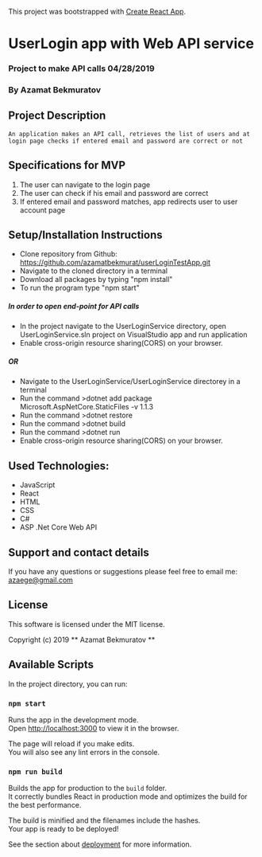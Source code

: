 This project was bootstrapped with [Create React App](https://github.com/facebook/create-react-app).

# UserLogin app with Web API service

### Project to make API calls 04/28/2019

### By Azamat Bekmuratov

## Project Description

    An application makes an API call, retrieves the list of users and at login page checks if entered email and password are correct or not

## Specifications for MVP

1. The user can navigate to the login page
2. The user can check if his email and password are correct
3. If entered email and password matches, app redirects user to user account page

## Setup/Installation Instructions

- Clone repository from Github: https://github.com/azamatbekmurat/userLoginTestApp.git
- Navigate to the cloned directory in a terminal
- Download all packages by typing "npm install"
- To run the program type "npm start"

##### In order to open end-point for API calls

- In the project navigate to the UserLoginService directory, open UserLoginService.sln project on VisualStudio app and run application
- Enable cross-origin resource sharing(CORS) on your browser.

##### OR

- Navigate to the UserLoginService/UserLoginService directorey in a terminal
- Run the command >dotnet add package Microsoft.AspNetCore.StaticFiles -v 1.1.3
- Run the command >dotnet restore
- Run the command >dotnet build
- Run the command >dotnet run
- Enable cross-origin resource sharing(CORS) on your browser.

## Used Technologies:

- JavaScript
- React
- HTML
- CSS
- C#
- ASP .Net Core Web API

## Support and contact details

If you have any questions or suggestions please feel free to email me: azaege@gmail.com

## License

This software is licensed under the MIT license.

Copyright (c) 2019 ** Azamat Bekmuratov **

## Available Scripts

In the project directory, you can run:

### `npm start`

Runs the app in the development mode.<br>
Open [http://localhost:3000](http://localhost:3000) to view it in the browser.

The page will reload if you make edits.<br>
You will also see any lint errors in the console.

### `npm run build`

Builds the app for production to the `build` folder.<br>
It correctly bundles React in production mode and optimizes the build for the best performance.

The build is minified and the filenames include the hashes.<br>
Your app is ready to be deployed!

See the section about [deployment](https://facebook.github.io/create-react-app/docs/deployment) for more information.
